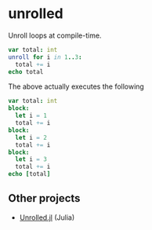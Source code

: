 # unrolled

Unroll loops at compile-time.

```nim
var total: int
unroll for i in 1..3:
  total += i
echo total
```

The above actually executes the following

```nim
var total: int
block:
  let i = 1
  total += i
block:
  let i = 2
  total += i
block:
  let i = 3
  total += i
echo [total]
```

## Other projects

- [Unrolled.jl](https://github.com/cstjean/Unrolled.jl) (Julia)
